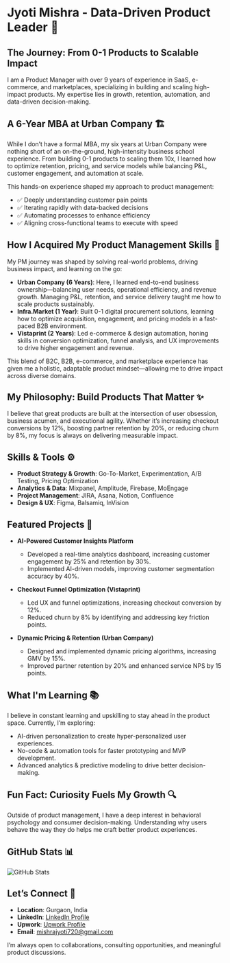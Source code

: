 # Jyoti Mishra - Data-Driven Product Leader 🚀

## The Journey: From 0-1 Products to Scalable Impact

I am a Product Manager with over 9 years of experience in SaaS, e-commerce, and marketplaces, specializing in building and scaling high-impact products. My expertise lies in growth, retention, automation, and data-driven decision-making.

## A 6-Year MBA at Urban Company 🏗️

While I don’t have a formal MBA, my six years at Urban Company were nothing short of an on-the-ground, high-intensity business school experience. From building 0-1 products to scaling them 10x, I learned how to optimize retention, pricing, and service models while balancing P&L, customer engagement, and automation at scale.

This hands-on experience shaped my approach to product management:
- ✅ Deeply understanding customer pain points
- ✅ Iterating rapidly with data-backed decisions
- ✅ Automating processes to enhance efficiency
- ✅ Aligning cross-functional teams to execute with speed

## How I Acquired My Product Management Skills 🎯

My PM journey was shaped by solving real-world problems, driving business impact, and learning on the go:

- **Urban Company (6 Years)**: Here, I learned end-to-end business ownership—balancing user needs, operational efficiency, and revenue growth. Managing P&L, retention, and service delivery taught me how to scale products sustainably.
- **Infra.Market (1 Year)**: Built 0-1 digital procurement solutions, learning how to optimize acquisition, engagement, and pricing models in a fast-paced B2B environment.
- **Vistaprint (2 Years)**: Led e-commerce & design automation, honing skills in conversion optimization, funnel analysis, and UX improvements to drive higher engagement and revenue.

This blend of B2C, B2B, e-commerce, and marketplace experience has given me a holistic, adaptable product mindset—allowing me to drive impact across diverse domains.

## My Philosophy: Build Products That Matter ✨

I believe that great products are built at the intersection of user obsession, business acumen, and executional agility. Whether it’s increasing checkout conversions by 12%, boosting partner retention by 20%, or reducing churn by 8%, my focus is always on delivering measurable impact.

## Skills & Tools ⚙️

- **Product Strategy & Growth**: Go-To-Market, Experimentation, A/B Testing, Pricing Optimization
- **Analytics & Data**: Mixpanel, Amplitude, Firebase, MoEngage
- **Project Management**: JIRA, Asana, Notion, Confluence
- **Design & UX**: Figma, Balsamiq, InVision

## Featured Projects 🚀

- **AI-Powered Customer Insights Platform**  
  - Developed a real-time analytics dashboard, increasing customer engagement by 25% and retention by 30%.  
  - Implemented AI-driven models, improving customer segmentation accuracy by 40%.

- **Checkout Funnel Optimization (Vistaprint)**  
  - Led UX and funnel optimizations, increasing checkout conversion by 12%.  
  - Reduced churn by 8% by identifying and addressing key friction points.

- **Dynamic Pricing & Retention (Urban Company)**  
  - Designed and implemented dynamic pricing algorithms, increasing GMV by 15%.  
  - Improved partner retention by 20% and enhanced service NPS by 15 points.

## What I'm Learning 📚

I believe in constant learning and upskilling to stay ahead in the product space. Currently, I’m exploring:
- AI-driven personalization to create hyper-personalized user experiences.
- No-code & automation tools for faster prototyping and MVP development.
- Advanced analytics & predictive modeling to drive better decision-making.

## Fun Fact: Curiosity Fuels My Growth 🔍

Outside of product management, I have a deep interest in behavioral psychology and consumer decision-making. Understanding why users behave the way they do helps me craft better product experiences.

## GitHub Stats 📊

![GitHub Stats](https://github-readme-stats.vercel.app/api?username=mishrajyoti720&show_icons=true&hide_title=true&hide=prs&count_private=true)

## Let’s Connect 🤝

- **Location**: Gurgaon, India  
- **LinkedIn**: [LinkedIn Profile](https://www.linkedin.com/in/mishrajyoti720)  
- **Upwork**: [Upwork Profile](https://www.upwork.com/freelancers/~mishrajyoti720)  
- **Email**: [mishrajyoti720@gmail.com](mailto:mishrajyoti720@gmail.com)

I’m always open to collaborations, consulting opportunities, and meaningful product discussions.
